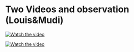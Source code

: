 # Two Videos and observation (Louis&Mudi)

[![Watch the video](https://img.youtube.com/vi/fSsN0cu_qvY/maxresdefault.jpg)](https://youtu.be/fSsN0cu_qvY?feature=share)

[![Watch the video](https://img.youtube.com/vi/lj89D_hT-GI/maxresdefault.jpg)](https://youtube.com/shorts/lj89D_hT-GI?feature=share)
